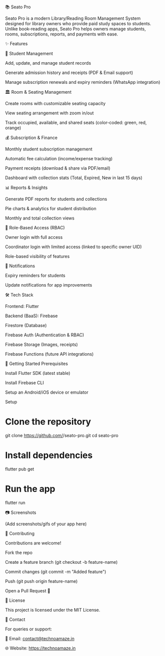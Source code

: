 📚 Seato Pro

Seato Pro is a modern Library/Reading Room Management System designed for library owners who provide paid study spaces to students.
Unlike book-reading apps, Seato Pro helps owners manage students, rooms, subscriptions, reports, and payments with ease.

✨ Features

👤 Student Management

Add, update, and manage student records

Generate admission history and receipts (PDF & Email support)

Manage subscription renewals and expiry reminders (WhatsApp integration)

🏛 Room & Seating Management

Create rooms with customizable seating capacity

View seating arrangement with zoom in/out

Track occupied, available, and shared seats (color-coded: green, red, orange)

💰 Subscription & Finance

Monthly student subscription management

Automatic fee calculation (income/expense tracking)

Payment receipts (download & share via PDF/email)

Dashboard with collection stats (Total, Expired, New in last 15 days)

📊 Reports & Insights

Generate PDF reports for students and collections

Pie charts & analytics for student distribution

Monthly and total collection views

👥 Role-Based Access (RBAC)

Owner login with full access

Coordinator login with limited access (linked to specific owner UID)

Role-based visibility of features

🔔 Notifications

Expiry reminders for students

Update notifications for app improvements

🛠 Tech Stack

Frontend: Flutter

Backend (BaaS): Firebase

Firestore (Database)

Firebase Auth (Authentication & RBAC)

Firebase Storage (Images, receipts)

Firebase Functions (future API integrations)

🚀 Getting Started
Prerequisites

Install Flutter SDK
 (latest stable)

Install Firebase CLI

Setup an Android/iOS device or emulator

Setup
# Clone the repository
git clone https://github.com/<your-username>/seato-pro.git
cd seato-pro

# Install dependencies
flutter pub get

# Run the app
flutter run

📷 Screenshots

(Add screenshots/gifs of your app here)

🤝 Contributing

Contributions are welcome!

Fork the repo

Create a feature branch (git checkout -b feature-name)

Commit changes (git commit -m "Added feature")

Push (git push origin feature-name)

Open a Pull Request 🎉

📜 License

This project is licensed under the MIT License.

📧 Contact

For queries or support:

📩 Email: contact@technoamaze.in

🌐 Website: https://technoamaze.in
